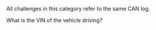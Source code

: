 All challenges in this category refer to the same CAN log.

What is the VIN of the vehicle driving?
